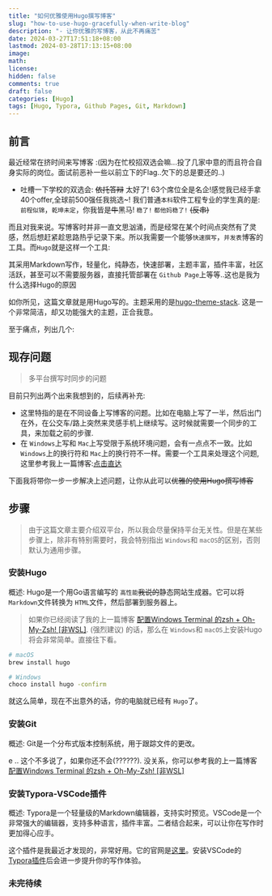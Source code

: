 ```yaml
---
title: "如何优雅使用Hugo撰写博客"
slug: "how-to-use-hugo-gracefully-when-write-blog"
description: "- 让你优雅的写博客，从此不再痛苦"
date: 2024-03-27T17:51:18+08:00
lastmod: 2024-03-28T17:13:15+08:00
image: 
math: 
license: 
hidden: false
comments: true
draft: false
categories: [Hugo]
tags: [Hugo, Typora, Github Pages, Git, Markdown]
---
```

## 前言

最近经常在挤时间来写博客 :(因为在忙校招双选会嘛...投了几家中意的而且符合自身实际的岗位。面试前恶补一些以前立下的Flag..欠下的总是要还的..)

+ 吐槽一下学校的双选会: ~~依托答辩~~ 太好了! 63个席位全是名企!感觉我已经手拿40个offer,全球前500强任我挑选~! 我们普通`本科`软件工程专业的学生真的是: `前程似锦`，`乾坤未定`，你我皆是~~牛~~黑马! `稳了!` `都他妈稳了!` ~~(反串)~~

而且对我来说。写博客时并非一直文思汹涌，而是经常在某个时间点突然有了灵感，然后想赶紧趁思路热乎记录下来。所以我需要一个能够`快速撰写`，`并发表`博客的工具。而`Hugo`就是这样一个工具:

其采用Markdown写作，轻量化，纯静态，快速部署，主题丰富，插件丰富，社区活跃，甚至可以不需要服务器，直接托管部署在 `Github Page`上等等..这也是我为什么选择Hugo的原因

如你所见，这篇文章就是用Hugo写的。主题采用的是[hugo-theme-stack](https://github.com/CaiJimmy/hugo-theme-stack). 这是一个非常简洁，却又功能强大的主题，正合我意。

至于痛点，列出几个:

## 现存问题

> 多平台撰写时同步的问题

目前只列出两个出来我想到的，后续再补充:

+ 这里特指的是在不同设备上写博客的问题。比如在电脑上写了一半，然后出门在外，在公交车/路上突然来灵感手机上继续写。这时候就需要一个同步的工具，来加载之前的步骤.
+ 在 `Windows`上写和 `Mac`上写受限于系统环境问题，会有一点点不一致。比如 `Windows`上的换行符和 `Mac`上的换行符不一样。需要一个工具来处理这个问题,这里参考我上一篇博客:[点击直达](https://blog.cloudorz.com/post/configure-zsh-for-windows-terminal/)

下面我将带你一步一步解决上述问题，让你从此可以~~优雅的使用Hugo撰写博客~~

## 步骤

> 由于这篇文章主要介绍双平台，所以我会尽量保持平台无关性。但是在某些步骤上，除非有特别需要时，我会特别指出 `Windows`和 `macOS`的区别，否则默认为通用步骤。

### 安装Hugo

概述: Hugo是一个用Go语言编写的 `高性能`~~我说的~~静态网站生成器。它可以将 `Markdown`文件转换为 `HTML`文件，然后部署到服务器上。

> 如果你已经阅读了我的上一篇博客 [配置Windows Terminal 的zsh + Oh-My-Zsh! [非WSL]](https://blog.cloudorz.com/post/add-unix-likes-preference-on-windows/). (强烈建议) 的话，那么在 `Windows`和 `macOS`上安装Hugo将会非常简单。直接往下看。

```bash
# macOS
brew install hugo

# Windows
choco install hugo -confirm
```

就这么简单，现在不出意外的话，你的电脑就已经有 `Hugo`了。

### 安装Git

概述: Git是一个分布式版本控制系统，用于跟踪文件的更改。

e .. 这个不多说了，如果你还不会(??????). 没关系，你可以参考我的上一篇博客 [配置Windows Terminal 的zsh + Oh-My-Zsh! [非WSL]](https://blog.cloudorz.com/post/add-unix-likes-preference-on-windows/)

### 安装Typora-VSCode插件

概述: Typora是一个轻量级的Markdown编辑器，支持实时预览。VSCode是一个非常强大的编辑器，支持多种语言，插件丰富。二者结合起来，可以让你在写作时更加得心应手。

这个插件是我最近才发现的，非常好用。它的官网是[这里](https://typora.io/ "官网")。安装VSCode的[Typora插件](https://marketplace.visualstudio.com/items?itemName=cweijan.vscode-typora)后会进一步提升你的写作体验。

### 未完待续
